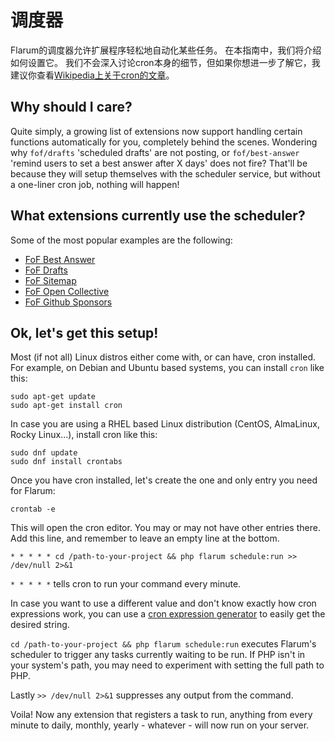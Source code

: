 # 调度器

Flarum的调度器允许扩展程序轻松地自动化某些任务。 在本指南中，我们将介绍如何设置它。 我们不会深入讨论cron本身的细节，但如果你想进一步了解它，我建议你查看[Wikipedia上关于cron的文章](https://en.wikipedia.org/wiki/Cron)。

## Why should I care?

Quite simply, a growing list of extensions now support handling certain functions automatically for you, completely behind the scenes. Wondering why `fof/drafts` 'scheduled drafts' are not posting, or `fof/best-answer` 'remind users to set a best answer after X days' does not fire? That'll be because they will setup themselves with the scheduler service, but without a one-liner cron job, nothing will happen!

## What extensions currently use the scheduler?

Some of the most popular examples are the following:

- [FoF Best Answer](https://github.com/FriendsOfFlarum/best-answer)
- [FoF Drafts](https://github.com/FriendsOfFlarum/drafts)
- [FoF Sitemap](https://github.com/FriendsOfFlarum/sitemap)
- [FoF Open Collective](https://github.com/FriendsOfFlarum/open-collective)
- [FoF Github Sponsors](https://github.com/FriendsOfFlarum/github-sponsors)

## Ok, let's get this setup!

Most (if not all) Linux distros either come with, or can have, cron installed. For example, on Debian and Ubuntu based systems, you can install `cron` like this:

```
sudo apt-get update
sudo apt-get install cron
```

In case you are using a RHEL based Linux distribution (CentOS, AlmaLinux, Rocky Linux...), install cron like this:

```
sudo dnf update
sudo dnf install crontabs
```

Once you have cron installed, let's create the one and only entry you need for Flarum:

```
crontab -e
```

This will open the cron editor. You may or may not have other entries there. Add this line, and remember to leave an empty line at the bottom.

```
* * * * * cd /path-to-your-project && php flarum schedule:run >> /dev/null 2>&1
```

`* * * * *` tells cron to run your command every minute.

In case you want to use a different value and don't know exactly how cron expressions work, you can use a [cron expression generator](https://crontab.guru) to easily get the desired string.

`cd /path-to-your-project && php flarum schedule:run` executes Flarum's scheduler to trigger any tasks currently waiting to be run. If PHP isn't in your system's path, you may need to experiment with setting the full path to PHP.

Lastly `>> /dev/null 2>&1` suppresses any output from the command.

Voila! Now any extension that registers a task to run, anything from every minute to daily, monthly, yearly - whatever - will now run on your server.
